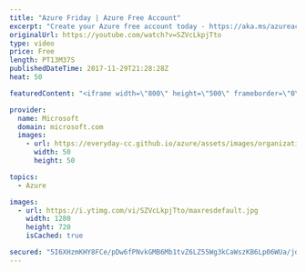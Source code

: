 ```yaml
---
title: "Azure Friday | Azure Free Account"
excerpt: "Create your Azure free account today - https://aka.ms/azureaccountfree  Amber Bhargava joins Scott Hanselman to discuss the new Azure free account. The new Azure free account provides Azure customers US $200 credit for first 30 days to experiment with a combination of services. Now it also includes 12-months"
originalUrl: https://youtube.com/watch?v=SZVcLkpjTto
type: video
price: Free
length: PT13M37S
publishedDateTime: 2017-11-29T21:28:28Z
heat: 50

featuredContent: "<iframe width=\"800\" height=\"500\" frameborder=\"0\" src=\"https://www.youtube.com/embed/SZVcLkpjTto\" allow=\"accelerometer; autoplay; encrypted-media; gyroscope; picture-in-picture\" allowfullscreen></iframe>"

provider:
  name: Microsoft
  domain: microsoft.com
  images:
    - url: https://everyday-cc.github.io/azure/assets/images/organizations/microsoft.com-50x50.jpg
      width: 50
      height: 50

topics:
  - Azure

images:
  - url: https://i.ytimg.com/vi/SZVcLkpjTto/maxresdefault.jpg
    width: 1280
    height: 720
    isCached: true

secured: "5I6XHzmKHY8FCe/pDw6fPNvkGMB6Mb1tvZ6LZ55Wg3kCaWszKB6Lp06WUa/jdiPJ9C85Zur/9vqWSfJ9mEki+KZDVfcEphGrvVP+GE8BZjnkN+MN8IpxAPFhA1cNWHuzFzeMnb2epWjEpj1EKMT0WbxXhZ6jebw5KcWIcbqK2zibPAmUBGQb8Hk4mJaN5675y2BxmSdC9aD5ae9TTl3biCPNqRA9DVs7/lLPjjT5hZGJNjFdIUrdrncYDUvXo+XO5B07zm19dCqnhUacOn7kibKWz9AUU6t7/AoATD5n5YBMbP8Nrqp89le8afkvZTNp2tavkQTUcl6nAvF3jXcPaIsSqc9kHNGvRj80m5H391BsUTIuFJpt6Vt6OlnoOxw77j6rs2yl8TnJiwxA+U6/O3juaxnZogipP0gq2plmpQY=;D9ZN7K3bfm79jVEzJc7+7w=="
---
```


